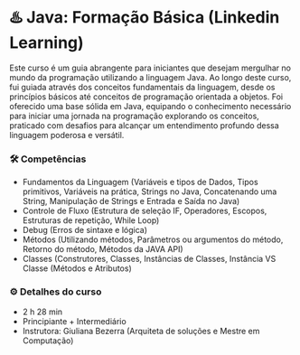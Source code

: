 # ♨️ Java: Formação Básica (Linkedin Learning)

Este curso é um guia abrangente para iniciantes que desejam mergulhar no mundo da programação utilizando a linguagem Java. Ao longo deste curso, fui guiada através dos conceitos fundamentais da linguagem, desde os princípios básicos até conceitos de programação orientada a objetos. Foi oferecido uma base sólida em Java, equipando o conhecimento necessário para iniciar uma jornada na programação explorando os conceitos, praticado com desafios para alcançar um entendimento profundo dessa linguagem poderosa e versátil.

### 🛠️ Competências
- Fundamentos da Linguagem (Variáveis e tipos de Dados, Tipos primitivos, Variáveis na prática, Strings no Java, Concatenando uma String, Manipulação de Strings e Entrada e Saída no Java)
- Controle de Fluxo (Estrutura de seleção IF, Operadores, Escopos, Estruturas de repetição, While Loop)
- Debug (Erros de sintaxe e lógica)
- Métodos (Utilizando métodos, Parâmetros ou argumentos do método, Retorno do método, Métodos da JAVA API)
- Classes (Construtores, Classes, Instâncias de Classes, Instância VS Classe (Métodos e Atributos)

### ⚙️ Detalhes do curso
- 2 h 28 min
- Principiante + Intermediário
- Instrutora: Giuliana Bezerra (Arquiteta de soluções e Mestre em Computação)
